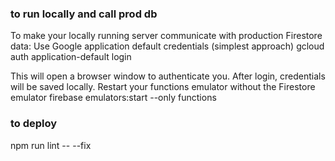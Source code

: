 ### to run locally and call prod db
To make your locally running server communicate with production Firestore data:
Use Google application default credentials (simplest approach)
   gcloud auth application-default login

This will open a browser window to authenticate you. After login, credentials will be saved locally.
Restart your functions emulator without the Firestore emulator
   firebase emulators:start --only functions


### to deploy
   npm run lint -- --fix
   